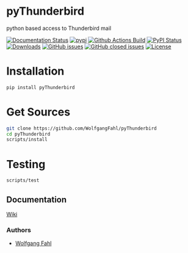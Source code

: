# pyThunderbird
python based access to Thunderbird mail

[![Documentation Status](https://readthedocs.org/projects/pyThunderbird/badge/?version=latest)](https://pyThunderbird.readthedocs.io/en/latest/?badge=latest)
[![pypi](https://img.shields.io/pypi/pyversions/pyThunderbird)](https://pypi.org/project/pyThunderbird/)
[![Github Actions Build](https://github.com/WolfgangFahl/pyThunderbird/workflows/Build/badge.svg?branch=main)](https://github.com/WolfgangFahl/pyThunderbird/actions?query=workflow%3ABuild+branch%3Amaster)
[![PyPI Status](https://img.shields.io/pypi/v/pyThunderbird.svg)](https://pypi.python.org/pypi/pyThunderbird/)
[![Downloads](https://pepy.tech/badge/pyThunderbird)](https://pepy.tech/project/pyThunderbird)
[![GitHub issues](https://img.shields.io/github/issues/WolfgangFahl/pyThunderbird.svg)](https://github.com/WolfgangFahl/pyThunderbird/issues)
[![GitHub closed issues](https://img.shields.io/github/issues-closed/WolfgangFahl/pyThunderbird.svg)](https://github.com/WolfgangFahl/pyThunderbird/issues/?q=is%3Aissue+is%3Aclosed)
[![License](https://img.shields.io/github/license/WolfgangFahl/pyThunderbird.svg)](https://www.apache.org/licenses/LICENSE-2.0)

Installation
============
```bash
pip install pyThunderbird
```

Get Sources 
===========
```bash
git clone https://github.com/WolfgangFahl/pyThunderbird
cd pyThunderbird
scripts/install
```

Testing
=======
```bash
scripts/test
```

## Documentation
[Wiki](http://wiki.bitplan.com/index.php/PyThunderbird)

### Authors
* [Wolfgang Fahl](http://www.bitplan.com/Wolfgang_Fahl)

